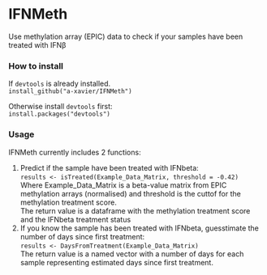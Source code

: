 # IFNMeth  
Use methylation array (EPIC) data to check if your samples have been treated with IFNβ  
  
### How to install  
  
If ```devtools``` is already installed.  
```install_github("a-xavier/IFNMeth")```  
  
Otherwise install ```devtools``` first:  
```install.packages("devtools")```  

### Usage 
IFNMeth currently includes 2 functions:  
  
1. Predict if the sample  have been treated with IFNbeta:  
   ```results <- isTreated(Example_Data_Matrix, threshold = -0.42)```  
   Where Example_Data_Matrix is a beta-value matrix from EPIC methylation arrays (normalised) and threshold is the cuttof for the methylation treatment score.  
   The return value is a dataframe with the methylation treatment score and the IFNbeta treatment status  
2. If you know the sample has been treated with IFNbeta, guesstimate the number of days since first treatment:  
   ```results <- DaysFromTreatment(Example_Data_Matrix)```  
   The return value is a named vector with a number of days for each sample representing estimated days since first treatment.  
   
   
